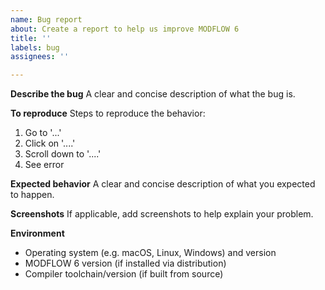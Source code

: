 ```yaml
---
name: Bug report
about: Create a report to help us improve MODFLOW 6
title: ''
labels: bug
assignees: ''

---
```


**Describe the bug**
A clear and concise description of what the bug is.

**To reproduce**
Steps to reproduce the behavior:
1. Go to '...'
2. Click on '....'
3. Scroll down to '....'
4. See error

**Expected behavior**
A clear and concise description of what you expected to happen.

**Screenshots**
If applicable, add screenshots to help explain your problem.

**Environment**
 - Operating system (e.g. macOS, Linux, Windows) and version
 - MODFLOW 6 version (if installed via distribution)
 - Compiler toolchain/version (if built from source)
